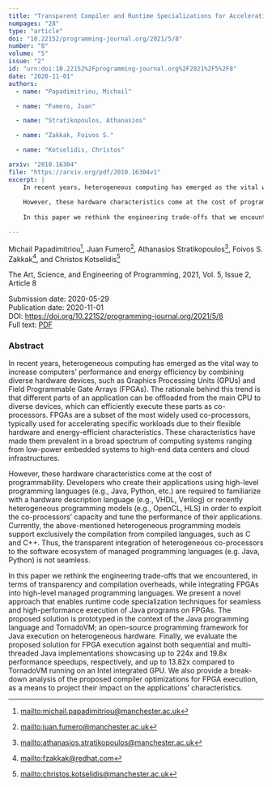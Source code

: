 ```yaml
---
title: "Transparent Compiler and Runtime Specializations for Accelerating Managed Languages on FPGAs"
numpages: "28"
type: "article"
doi: "10.22152/programming-journal.org/2021/5/8"
number: "8"
volume: "5"
issue: "2"
id: "urn:doi:10.22152%2Fprogramming-journal.org%2F2021%2F5%2F8"
date: "2020-11-01"
authors: 
  - name: "Papadimitriou, Michail"

  - name: "Fumero, Juan"

  - name: "Stratikopoulos, Athanasios"

  - name: "Zakkak, Foivos S."

  - name: "Kotselidis, Christos"

arxiv: "2010.16304"
file: "https://arxiv.org/pdf/2010.16304v1"
excerpt: |
    In recent years, heterogeneous computing has emerged as the vital way to increase computers’ performance and energy efficiency by combining diverse hardware devices, such as Graphics Processing Units (GPUs) and Field Programmable Gate Arrays (FPGAs). The rationale behind this trend is that different parts of an application can be offloaded from the main CPU to diverse devices, which can efficiently execute these parts as co-processors. FPGAs are a subset of the most widely used co-processors, typically used for accelerating specific workloads due to their flexible hardware and energy-efficient characteristics. These characteristics have made them prevalent in a broad spectrum of computing systems ranging from low-power embedded systems to high-end data centers and cloud infrastructures. 
    
    However, these hardware characteristics come at the cost of programmability. Developers who create their applications using high-level programming languages (e.g., Java, Python, etc.) are required to familiarize with a hardware description language (e.g., VHDL, Verilog) or recently heterogeneous programming models (e.g., OpenCL, HLS) in order to exploit the co-processors’ capacity and tune the performance of their applications. Currently, the above-mentioned heterogeneous programming models support exclusively the compilation from compiled languages, such as C and C++. Thus, the transparent integration of heterogeneous co-processors to the software ecosystem of managed programming languages (e.g. Java, Python) is not seamless. 
    
    In this paper we rethink the engineering trade-offs that we encountered, in terms of transparency and compilation overheads, while integrating FPGAs into high-level managed programming languages. We present a novel approach that enables runtime code specialization techniques for seamless and high-performance execution of Java programs on FPGAs. The proposed solution is prototyped in the context of the Java programming language and TornadoVM; an open-source programming framework for Java execution on heterogeneous hardware. Finally, we evaluate the proposed solution for FPGA execution against both sequential and multi-threaded Java implementations showcasing up to 224x and 19.8x performance speedups, respectively, and up to 13.82x compared to TornadoVM running on an Intel integrated GPU. We also provide a break-down analysis of the proposed compiler optimizations for FPGA execution, as a means to project their impact on the applications’ characteristics.

---
```

Michail Papadimitriou[^1], Juan Fumero[^2], Athanasios Stratikopoulos[^3], Foivos S. Zakkak[^4], and Christos Kotselidis[^5]

The Art, Science, and Engineering of Programming, 2021, Vol. 5, Issue 2, Article 8

Submission date: 2020-05-29  
Publication date: 2020-11-01  
DOI: <https://doi.org/10.22152/programming-journal.org/2021/5/8>  
Full text: [PDF](https://arxiv.org/pdf/2010.16304v1)  


### Abstract

In recent years, heterogeneous computing has emerged as the vital way to increase computers’ performance and energy efficiency by combining diverse hardware devices, such as Graphics Processing Units (GPUs) and Field Programmable Gate Arrays (FPGAs). The rationale behind this trend is that different parts of an application can be offloaded from the main CPU to diverse devices, which can efficiently execute these parts as co-processors. FPGAs are a subset of the most widely used co-processors, typically used for accelerating specific workloads due to their flexible hardware and energy-efficient characteristics. These characteristics have made them prevalent in a broad spectrum of computing systems ranging from low-power embedded systems to high-end data centers and cloud infrastructures. 

However, these hardware characteristics come at the cost of programmability. Developers who create their applications using high-level programming languages (e.g., Java, Python, etc.) are required to familiarize with a hardware description language (e.g., VHDL, Verilog) or recently heterogeneous programming models (e.g., OpenCL, HLS) in order to exploit the co-processors’ capacity and tune the performance of their applications. Currently, the above-mentioned heterogeneous programming models support exclusively the compilation from compiled languages, such as C and C++. Thus, the transparent integration of heterogeneous co-processors to the software ecosystem of managed programming languages (e.g. Java, Python) is not seamless. 

In this paper we rethink the engineering trade-offs that we encountered, in terms of transparency and compilation overheads, while integrating FPGAs into high-level managed programming languages. We present a novel approach that enables runtime code specialization techniques for seamless and high-performance execution of Java programs on FPGAs. The proposed solution is prototyped in the context of the Java programming language and TornadoVM; an open-source programming framework for Java execution on heterogeneous hardware. Finally, we evaluate the proposed solution for FPGA execution against both sequential and multi-threaded Java implementations showcasing up to 224x and 19.8x performance speedups, respectively, and up to 13.82x compared to TornadoVM running on an Intel integrated GPU. We also provide a break-down analysis of the proposed compiler optimizations for FPGA execution, as a means to project their impact on the applications’ characteristics.


[^1]: <mailto:michail.papadimitriou@manchester.ac.uk>
[^2]: <mailto:juan.fumero@manchester.ac.uk>
[^3]: <mailto:athanasios.stratikopoulos@manchester.ac.uk>
[^4]: <mailto:fzakkak@redhat.com>
[^5]: <mailto:christos.kotselidis@manchester.ac.uk>

